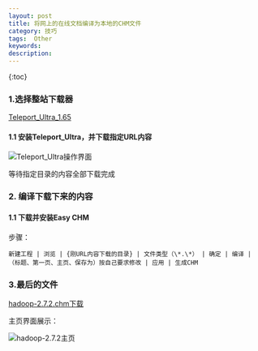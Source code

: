 ```yaml
---
layout: post
title: 将网上的在线文档编译为本地的CHM文件
category: 技巧	
tags:  Other
keywords: 
description: 
---
```

 
{:toc} 

### 1.选择整站下载器

[Teleport_Ultra_1.65](/public/file/Teleport_Ultra_1.65_full_SC.zip "下载Teleport_Ultra_1.65_full_SC.zip")

#### 1.1 安装Teleport_Ultra，并下载指定URL内容


![Teleport_Ultra操作界面](http://omsz9j1wp.bkt.clouddn.com/image/other/chm-1.png) 

等待指定目录的内容全部下载完成

### 2. 编译下载下来的内容

#### 1.1 下载并安装Easy CHM 

步骤：

	新建工程 | 浏览 | {刚URL内容下载的目录} | 文件类型（\*.\*） | 确定 | 编译 | （标题、第一页、主页、保存为）按自己要求修改 | 应用 | 生成CHM
	

### 3.最后的文件


[hadoop-2.7.2.chm下载](/public/file/hadoop-2.7.2.CHM)


主页界面展示：

![hadoop-2.7.2主页](http://omsz9j1wp.bkt.clouddn.com/image/other/chm-2.png)
